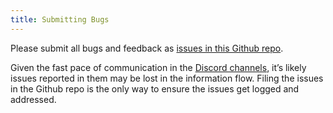 ```yaml
---
title: Submitting Bugs
---
```


Please submit all bugs and feedback as [issues in this Github repo](https://github.com/panoptisdev/panoptis/issues).

Given the fast pace of communication in the [Discord channels](useful-links.md), it’s likely issues reported in them may be lost in the information flow. Filing the issues in the Github repo is the only way to ensure the issues get logged and addressed.
